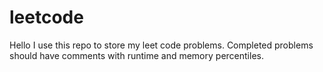 # leetcode
Hello I use this repo to store my leet code problems. Completed problems should have comments with runtime and memory percentiles.
